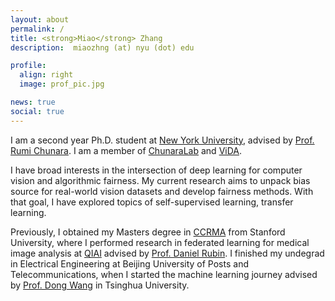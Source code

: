 ```yaml
---
layout: about
permalink: /
title: <strong>Miao</strong> Zhang
description:  miaozhng (at) nyu (dot) edu

profile:
  align: right
  image: prof_pic.jpg

news: true
social: true
---
```

I am a second year Ph.D. student at [New York University](https://www.nyu.edu/), advised by [Prof. Rumi Chunara](https://rumichunara.github.io/). I am a member of [ChunaraLab](https://wp.nyu.edu/chunaralab/) and [ViDA](https://vida.engineering.nyu.edu/). 

I have broad interests in the intersection of deep learning for computer vision and algorithmic fairness. 
My current research aims to unpack bias source for real-world vision datasets and develop fairness methods. With that goal, I have explored topics of self-supervised learning, transfer learning.

Previously, I obtained my Masters degree in [CCRMA](https://ccrma.stanford.edu/) from Stanford University, where I performed research in federated learning for medical image analysis at [QIAI](https://rubinlab.stanford.edu/) advised by [Prof. Daniel Rubin](https://profiles.stanford.edu/daniel-rubin). I finished my undegrad in Electrical Engineering at Beijing University of Posts and Telecommunications, when I started the machine learning journey advised by [Prof. Dong Wang](http://wangd.cslt.org/) in Tsinghua University.



